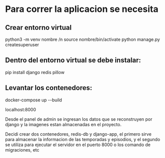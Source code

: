 # Para correr la aplicacion se necesita 

## Crear entorno virtual
python3 -m venv nombre
/n source nombre/bin/activate
python manage.py createsuperuser

## Dentro del entorno virtual se debe instalar:
pip install django redis pillow

## Levantar los contenedores:
docker-compose up --build

localhost:8000

Desde el panel de admin se ingresan los datos que se reconstruyen por django y la imagenes estan almacenadas en el proyecto.

Decidi crear dos contenedores, redis-db y django-app, el primero sirve para almacenar la 
informacion de las temporadas y episodios, y el segundo se utiliza para ejecutar el servidor 
en el puerto 8000 o los comando de migraciones, etc
